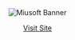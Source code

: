 <div align="center">
  <img src="https://media.licdn.com/dms/image/v2/D5616AQEz8YOGB-keGA/profile-displaybackgroundimage-shrink_350_1400/B56ZUT.J3hGsAc-/0/1739796816568?e=1752105600&v=beta&t=MGExzCG0zNuUJGYh4waCMfyqnDfGrnuOCTKn0VJI2Hw" alt="Miusoft Banner">
  <br>
  
[Visit Site](https://www.miusoftgames.com/)
</div>
